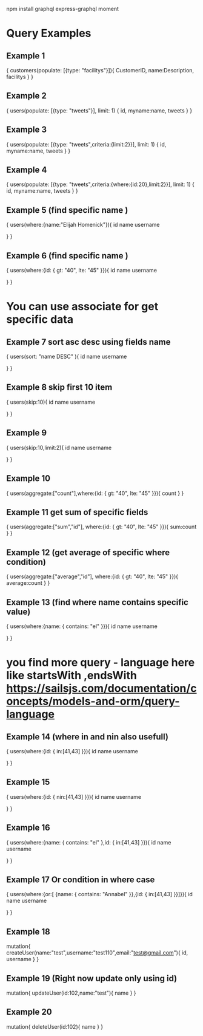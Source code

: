 npm install graphql express-graphql moment

# Query Examples

## Example 1

{
    customers(populate: [{type: "facilitys"}]){
        CustomerID,
        name:Description,
        facilitys
    }
}


## Example 2

{
    users(populate: [{type: "tweets"}], limit: 1)
    {
        id,
        myname:name,
        tweets
    }
}

## Example 3 
{
    users(populate: [{type: "tweets",criteria:{limit:2}}], limit: 1)
    {
        id,
        myname:name,
        tweets
    }
}

## Example 4
{
    users(populate: [{type: "tweets",criteria:{where:{id:20},limit:2}}], limit: 1)
    {
        id,
        myname:name,
        tweets
    }
}

## Example 5 (find specific name )
{
  users(where:{name:"Elijah Homenick"}){
    id
    name
    username
    
  }
}



## Example 6 (find specific name )
{
  users(where:{id: { gt: "40", lte: "45" }}){
    id
    name
    username
    
  }
}
# You can use associate for get specific data 


## Example 7 sort asc desc using fields name
{
  users(sort: "name DESC" ){
    id
    name
    username
    
  }
}

## Example 8 skip first 10 item
{
  users(skip:10){
    id
    name
    username
    
  }
}

## Example 9
{
  users(skip:10,limit:2){
    id
    name
    username
    
  }
}

## Example 10
{
  users(aggregate:["count"],where:{id: { gt: "40", lte: "45" }}){
    count
  }
}

## Example 11 get sum of specific fields
{
  users(aggregate:["sum","id"], where:{id: { gt: "40", lte: "45" }}){
   sum:count
  }
}

## Example 12 (get average of specific where condition)
{
  users(aggregate:["average","id"], where:{id: { gt: "40", lte: "45" }}){
   average:count
  }
}

## Example 13 (find where name contains specific value)
{
  users(where:{name: { contains: "el" }}){
    id
    name
    username
    
  }
}

# you find more query - language here like startsWith ,endsWith https://sailsjs.com/documentation/concepts/models-and-orm/query-language

## Example 14 (where in and nin also usefull)
{
  users(where:{id: { in:[41,43] }}){
    id
    name
    username
    
  }
}

## Example 15 
{
  users(where:{id: { nin:[41,43] }}){
    id
    name
    username
    
  }
}

## Example 16

{
  users(where:{name: { contains: "el" },id: { in:[41,43] }}){
    id
    name
    username
    
  }
}

## Example 17 Or condition in where case
{
  users(where:{or:[ {name: { contains: "Annabel" }},{id: { in:[41,43] }}]}){
    id
    name
    username
    
  }
}

## Example 18
mutation{
  createUser(name:"test",username:"test110",email:"test@gmail.com"){
    id,
    username
  }
}

## Example 19  (Right now update only using id)
mutation{
  updateUser(id:102,name:"test"){
    name
  }
}

## Example 20 
mutation{
  deleteUser(id:102){
    name
  }
}